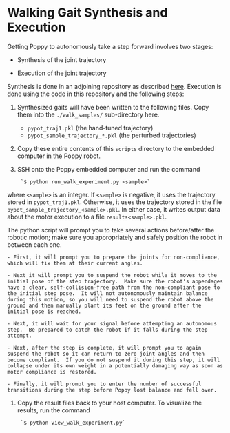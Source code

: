 # Walking Gait Synthesis and Execution

Getting Poppy to autonomously take a step forward involves two stages:

- Synthesis of the joint trajectory

- Execution of the joint trajectory

Synthesis is done in an adjoining repository as described [here](https://github.com/garrettkatz/poppy-simulations/blob/main/ergo/pybullet/tasks/walking/walk.md).  Execution is done using the code in this repository and the following steps:

1. Synthesized gaits will have been written to the following files.  Copy them into the `./walk_samples/` sub-directory here.

    - `pypot_traj1.pkl` (the hand-tuned trajectory)
    - `pypot_sample_trajectory_*.pkl` (the perturbed trajectories)

1. Copy these entire contents of this `scripts` directory to the embedded computer in the Poppy robot.

1. SSH onto the Poppy embedded computer and run the command

        `$ python run_walk_experiment.py <sample>`

  where `<sample>` is an integer.  If `<sample>` is negative, it uses the trajectory stored in `pypot_traj1.pkl`.  Otherwise, it uses the trajectory stored in the file `pypot_sample_trajectory_<sample>.pkl`.  In either case, it writes output data about the motor execution to a file `results<sample>.pkl`.

  The python script will prompt you to take several actions before/after the robotic motion; make sure you appropriately and safely position the robot in between each one.

    - First, it will prompt you to prepare the joints for non-compliance, which will fix them at their current angles.

    - Next it will prompt you to suspend the robot while it moves to the initial pose of the step trajectory.  Make sure the robot's appendages have a clear, self-collision-free path from the non-compliant pose to the initial step pose.  It will not autonomously maintain balance during this motion, so you will need to suspend the robot above the ground and then manually plant its feet on the ground after the initial pose is reached.

    - Next, it will wait for your signal before attempting an autonomous step.  Be prepared to catch the robot if it falls during the step attempt.

    - Next, after the step is complete, it will prompt you to again suspend the robot so it can return to zero joint angles and then become compliant.  If you do not suspend it during this step, it will collapse under its own weight in a potentially damaging way as soon as motor compliance is restored.

    - Finally, it will prompt you to enter the number of successful transitions during the step before Poppy lost balance and fell over.

1. Copy the result files back to your host computer.  To visualize the results, run the command

        `$ python view_walk_experiment.py`


